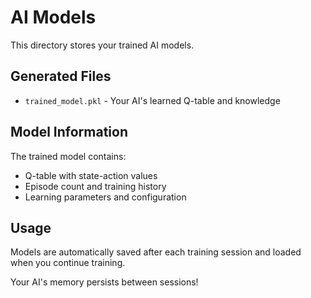# AI Models

This directory stores your trained AI models.

## Generated Files
- `trained_model.pkl` - Your AI's learned Q-table and knowledge

## Model Information
The trained model contains:
- Q-table with state-action values
- Episode count and training history
- Learning parameters and configuration

## Usage
Models are automatically saved after each training session and loaded when you continue training.

Your AI's memory persists between sessions!
